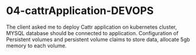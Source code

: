 # 04-cattrApplication-DEVOPS
The client asked me to deploy Cattr application on kubernetes cluster, MYSQL database should be connected to application. Configuration of Persistent volumes and persistent volume claims to store data, allocate 5gb memory to each volume.
